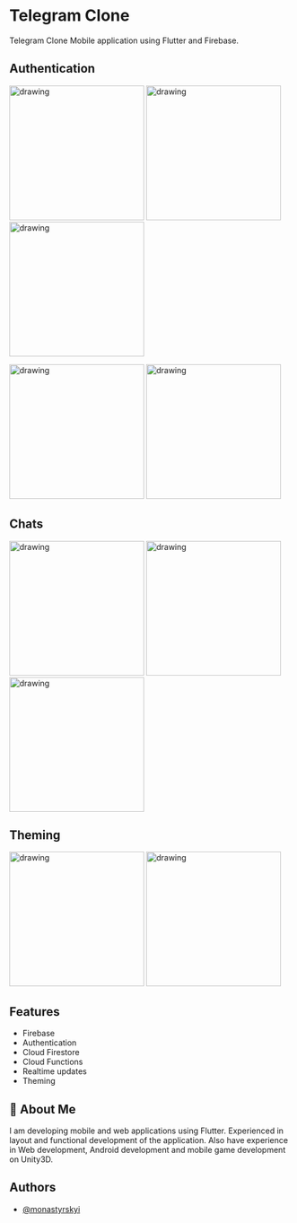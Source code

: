 # Telegram Clone

Telegram Clone Mobile application using Flutter and Firebase.

## Authentication
<img src="https://i.imgur.com/jFeeDYO.jpg" alt="drawing" width="240"/> <img src="https://i.imgur.com/uSu98O2.jpg" alt="drawing" width="240"/> <img src="https://i.imgur.com/sOfItvC.jpg" alt="drawing" width="240"/>

<img src="https://i.imgur.com/z8PGBmD.jpg" alt="drawing" width="240"/> <img src="https://i.imgur.com/dNxgReH.jpg" alt="drawing" width="240"/>

## Chats
<img src="https://i.imgur.com/cKBHqm7.jpg" alt="drawing" width="240"/> <img src="https://i.imgur.com/WCECHbS.jpg" alt="drawing" width="240"/> <img src="https://i.imgur.com/BkTYOu1.jpg" alt="drawing" width="240"/>

## Theming
<img src="https://i.imgur.com/m83aNS8.jpg" alt="drawing" width="240"/> <img src="https://i.imgur.com/EveGBz3.jpg" alt="drawing" width="240"/>

## Features
+ Firebase
+ Authentication
+ Cloud Firestore
+ Cloud Functions
+ Realtime updates
+ Theming

## 🚀 About Me
I am developing mobile and web applications using Flutter.
Experienced in layout and functional development of the application.
Also have experience in Web development, Android development and mobile game development on Unity3D.

## Authors
- [@monastyrskyi](https://www.github.com/monastyrskyi)
